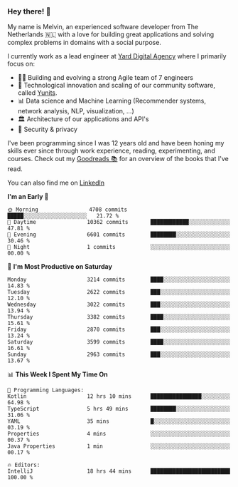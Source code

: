 ### Hey there! 👋

My name is Melvin, an experienced software developer from The Netherlands 🇳🇱 with a love for building great applications and solving complex problems in domains with a social purpose. 

I currently work as a lead engineer at [Yard Digital Agency](https://github.com/yardinternet) where I primarily focus on:

* 👏🏼 Building and evolving a strong Agile team of 7 engineers
* 🚀 Technological innovation and scaling of our community software, called [Yunits](https://www.yunits.com/).
* 📊 Data science and Machine Learning (Recommender systems, network analysis, NLP, visualization, ...)
* 🏛 Architecture of our applications and API's
* 🔐 Security & privacy

I've been programming since I was 12 years old and have been honing my skills ever since through work experience, reading, experimenting, and courses.
Check out my [Goodreads 📚](https://goodreads.com/melvinkoopmans) for an overview of the books that I've read. 

You can also find me on [LinkedIn](https://www.linkedin.com/in/melvinkoopmans)

<!--START_SECTION:waka-->
**I'm an Early 🐤** 

```text
🌞 Morning                4708 commits        █████░░░░░░░░░░░░░░░░░░░░   21.72 % 
🌆 Daytime                10362 commits       ████████████░░░░░░░░░░░░░   47.81 % 
🌃 Evening                6601 commits        ████████░░░░░░░░░░░░░░░░░   30.46 % 
🌙 Night                  1 commits           ░░░░░░░░░░░░░░░░░░░░░░░░░   00.00 % 
```
📅 **I'm Most Productive on Saturday** 

```text
Monday                   3214 commits        ████░░░░░░░░░░░░░░░░░░░░░   14.83 % 
Tuesday                  2622 commits        ███░░░░░░░░░░░░░░░░░░░░░░   12.10 % 
Wednesday                3022 commits        ███░░░░░░░░░░░░░░░░░░░░░░   13.94 % 
Thursday                 3382 commits        ████░░░░░░░░░░░░░░░░░░░░░   15.61 % 
Friday                   2870 commits        ███░░░░░░░░░░░░░░░░░░░░░░   13.24 % 
Saturday                 3599 commits        ████░░░░░░░░░░░░░░░░░░░░░   16.61 % 
Sunday                   2963 commits        ███░░░░░░░░░░░░░░░░░░░░░░   13.67 % 
```


📊 **This Week I Spent My Time On** 

```text
💬 Programming Languages: 
Kotlin                   12 hrs 10 mins      ████████████████░░░░░░░░░   64.98 % 
TypeScript               5 hrs 49 mins       ████████░░░░░░░░░░░░░░░░░   31.06 % 
YAML                     35 mins             █░░░░░░░░░░░░░░░░░░░░░░░░   03.19 % 
Properties               4 mins              ░░░░░░░░░░░░░░░░░░░░░░░░░   00.37 % 
Java Properties          1 min               ░░░░░░░░░░░░░░░░░░░░░░░░░   00.17 % 

🔥 Editors: 
IntelliJ                 18 hrs 44 mins      █████████████████████████   100.00 % 
```


<!--END_SECTION:waka-->
